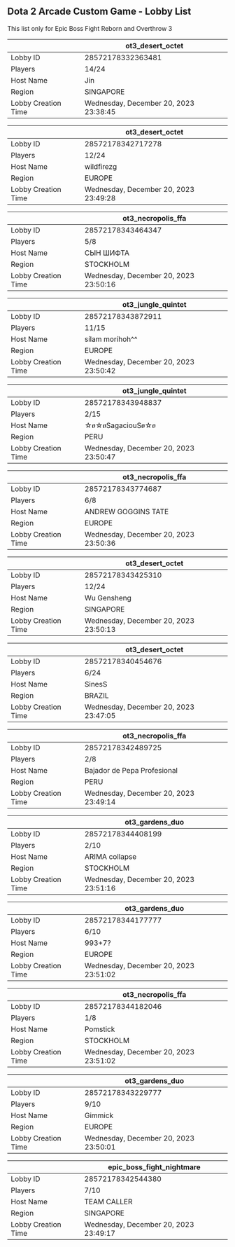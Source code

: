 ## Dota 2 Arcade Custom Game - Lobby List

This list only for Epic Boss Fight Reborn and Overthrow 3

|  | ot3_desert_octet |
| ------ | ------ |
| Lobby ID | 28572178332363481 |
| Players | 14/24 |
| Host Name | Jin |
| Region | SINGAPORE |
| Lobby Creation Time | Wednesday, December 20, 2023 23:38:45 |


|  | ot3_desert_octet |
| ------ | ------ |
| Lobby ID | 28572178342717278 |
| Players | 12/24 |
| Host Name | wildfirezg |
| Region | EUROPE |
| Lobby Creation Time | Wednesday, December 20, 2023 23:49:28 |


|  | ot3_necropolis_ffa |
| ------ | ------ |
| Lobby ID | 28572178343464347 |
| Players | 5/8 |
| Host Name | СЫН ШИФТА |
| Region | STOCKHOLM |
| Lobby Creation Time | Wednesday, December 20, 2023 23:50:16 |


|  | ot3_jungle_quintet |
| ------ | ------ |
| Lobby ID | 28572178343872911 |
| Players | 11/15 |
| Host Name | sílam moríhoh^^ |
| Region | EUROPE |
| Lobby Creation Time | Wednesday, December 20, 2023 23:50:42 |


|  | ot3_jungle_quintet |
| ------ | ------ |
| Lobby ID | 28572178343948837 |
| Players | 2/15 |
| Host Name | ☆ፀ☆ፀSagaciouSፀ☆ፀ |
| Region | PERU |
| Lobby Creation Time | Wednesday, December 20, 2023 23:50:47 |


|  | ot3_necropolis_ffa |
| ------ | ------ |
| Lobby ID | 28572178343774687 |
| Players | 6/8 |
| Host Name | ANDREW GOGGINS TATE |
| Region | EUROPE |
| Lobby Creation Time | Wednesday, December 20, 2023 23:50:36 |


|  | ot3_desert_octet |
| ------ | ------ |
| Lobby ID | 28572178343425310 |
| Players | 12/24 |
| Host Name | Wu Gensheng |
| Region | SINGAPORE |
| Lobby Creation Time | Wednesday, December 20, 2023 23:50:13 |


|  | ot3_desert_octet |
| ------ | ------ |
| Lobby ID | 28572178340454676 |
| Players | 6/24 |
| Host Name | SinesS |
| Region | BRAZIL |
| Lobby Creation Time | Wednesday, December 20, 2023 23:47:05 |


|  | ot3_necropolis_ffa |
| ------ | ------ |
| Lobby ID | 28572178342489725 |
| Players | 2/8 |
| Host Name | Bajador de Pepa Profesional |
| Region | PERU |
| Lobby Creation Time | Wednesday, December 20, 2023 23:49:14 |


|  | ot3_gardens_duo |
| ------ | ------ |
| Lobby ID | 28572178344408199 |
| Players | 2/10 |
| Host Name | ARIMA collapse |
| Region | STOCKHOLM |
| Lobby Creation Time | Wednesday, December 20, 2023 23:51:16 |


|  | ot3_gardens_duo |
| ------ | ------ |
| Lobby ID | 28572178344177777 |
| Players | 6/10 |
| Host Name | 993+7? |
| Region | EUROPE |
| Lobby Creation Time | Wednesday, December 20, 2023 23:51:02 |


|  | ot3_necropolis_ffa |
| ------ | ------ |
| Lobby ID | 28572178344182046 |
| Players | 1/8 |
| Host Name | Pomstick |
| Region | STOCKHOLM |
| Lobby Creation Time | Wednesday, December 20, 2023 23:51:02 |


|  | ot3_gardens_duo |
| ------ | ------ |
| Lobby ID | 28572178343229777 |
| Players | 9/10 |
| Host Name | Gimmick |
| Region | EUROPE |
| Lobby Creation Time | Wednesday, December 20, 2023 23:50:01 |


|  | epic_boss_fight_nightmare |
| ------ | ------ |
| Lobby ID | 28572178342544380 |
| Players | 7/10 |
| Host Name | TEAM CALLER |
| Region | SINGAPORE |
| Lobby Creation Time | Wednesday, December 20, 2023 23:49:17 |


